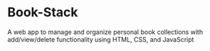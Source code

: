 # Book-Stack
A web app to manage and organize personal book collections with add/view/delete functionality using HTML, CSS, and JavaScript
